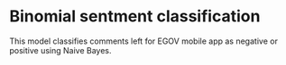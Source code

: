 # Binomial sentment classification
This model classifies comments left for EGOV mobile app as negative or positive using Naive Bayes.
